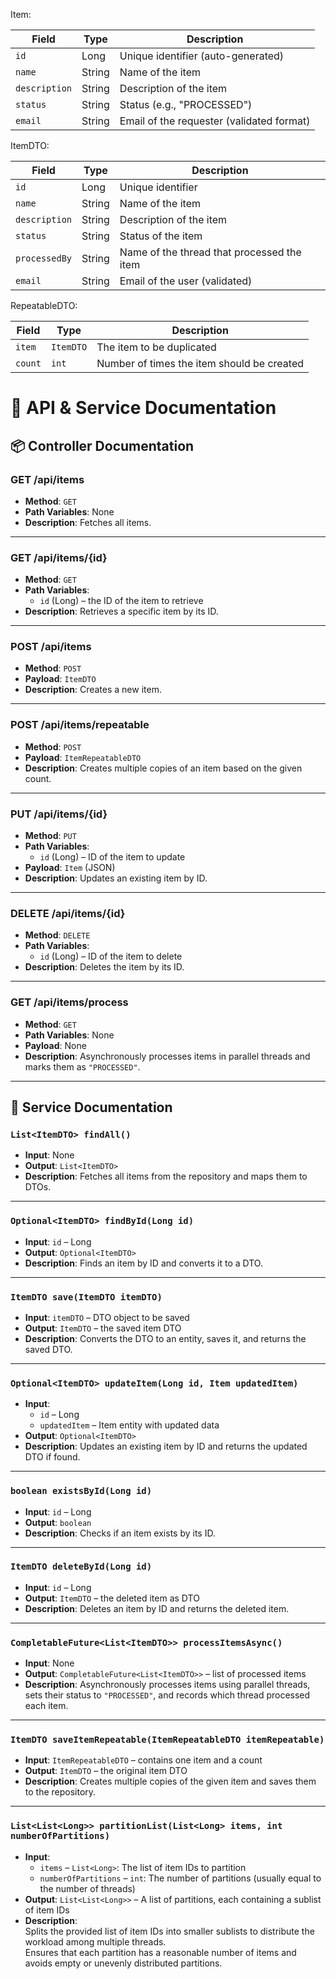 Item:

| Field         | Type   | Description                               |
| ------------- | ------ | ----------------------------------------- |
| `id`          | Long   | Unique identifier (auto-generated)        |
| `name`        | String | Name of the item                          |
| `description` | String | Description of the item                   |
| `status`      | String | Status (e.g., "PROCESSED")                |
| `email`       | String | Email of the requester (validated format) |

ItemDTO:

| Field         | Type   | Description                                |
| ------------- | ------ | ------------------------------------------ |
| `id`          | Long   | Unique identifier                          |
| `name`        | String | Name of the item                           |
| `description` | String | Description of the item                    |
| `status`      | String | Status of the item                         |
| `processedBy` | String | Name of the thread that processed the item |
| `email`       | String | Email of the user (validated)              |

RepeatableDTO:

| Field   | Type      | Description                                |
| ------- | --------- | ------------------------------------------ |
| `item`  | `ItemDTO` | The item to be duplicated                  |
| `count` | `int`     | Number of times the item should be created |

# 📘 API & Service Documentation

## 📦 Controller Documentation

### GET /api/items
- **Method**: `GET`
- **Path Variables**: None
- **Description**: Fetches all items.

---

### GET /api/items/{id}
- **Method**: `GET`
- **Path Variables**:
    - `id` (Long) – the ID of the item to retrieve
- **Description**: Retrieves a specific item by its ID.

---

### POST /api/items
- **Method**: `POST`
- **Payload**: `ItemDTO`
- **Description**: Creates a new item.

---

### POST /api/items/repeatable
- **Method**: `POST`
- **Payload**: `ItemRepeatableDTO`
- **Description**: Creates multiple copies of an item based on the given count.

---

### PUT /api/items/{id}
- **Method**: `PUT`
- **Path Variables**:
    - `id` (Long) – ID of the item to update
- **Payload**: `Item` (JSON)
- **Description**: Updates an existing item by ID.

---

### DELETE /api/items/{id}
- **Method**: `DELETE`
- **Path Variables**:
    - `id` (Long) – ID of the item to delete
- **Description**: Deletes the item by its ID.

---

### GET /api/items/process
- **Method**: `GET`
- **Path Variables**: None
- **Payload**: None
- **Description**: Asynchronously processes items in parallel threads and marks them as `"PROCESSED"`.

---

## 🔧 Service Documentation

### `List<ItemDTO> findAll()`
- **Input**: None
- **Output**: `List<ItemDTO>`
- **Description**: Fetches all items from the repository and maps them to DTOs.

---

### `Optional<ItemDTO> findById(Long id)`
- **Input**: `id` – Long
- **Output**: `Optional<ItemDTO>`
- **Description**: Finds an item by ID and converts it to a DTO.

---

### `ItemDTO save(ItemDTO itemDTO)`
- **Input**: `itemDTO` – DTO object to be saved
- **Output**: `ItemDTO` – the saved item DTO
- **Description**: Converts the DTO to an entity, saves it, and returns the saved DTO.

---

### `Optional<ItemDTO> updateItem(Long id, Item updatedItem)`
- **Input**:
    - `id` – Long
    - `updatedItem` – Item entity with updated data
- **Output**: `Optional<ItemDTO>`
- **Description**: Updates an existing item by ID and returns the updated DTO if found.

---

### `boolean existsById(Long id)`
- **Input**: `id` – Long
- **Output**: `boolean`
- **Description**: Checks if an item exists by its ID.

---

### `ItemDTO deleteById(Long id)`
- **Input**: `id` – Long
- **Output**: `ItemDTO` – the deleted item as DTO
- **Description**: Deletes an item by ID and returns the deleted item.

---

### `CompletableFuture<List<ItemDTO>> processItemsAsync()`
- **Input**: None
- **Output**: `CompletableFuture<List<ItemDTO>>` – list of processed items
- **Description**: Asynchronously processes items using parallel threads, sets their status to `"PROCESSED"`, and records which thread processed each item.

---

### `ItemDTO saveItemRepeatable(ItemRepeatableDTO itemRepeatable)`
- **Input**: `ItemRepeatableDTO` – contains one item and a count
- **Output**: `ItemDTO` – the original item DTO
- **Description**: Creates multiple copies of the given item and saves them to the repository.

---

### `List<List<Long>> partitionList(List<Long> items, int numberOfPartitions)`
- **Input**:
    - `items` – `List<Long>`: The list of item IDs to partition
    - `numberOfPartitions` – `int`: The number of partitions (usually equal to the number of threads)
- **Output**: `List<List<Long>>` – A list of partitions, each containing a sublist of item IDs
- **Description**:  
  Splits the provided list of item IDs into smaller sublists to distribute the workload among multiple threads.  
  Ensures that each partition has a reasonable number of items and avoids empty or unevenly distributed partitions.
